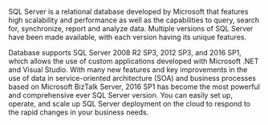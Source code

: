 SQL Server is a relational database developed by Microsoft that features high scalability and performance as well as the capabilities to query, search for, synchronize, report and analyze data. Multiple versions of SQL Server have been made available, with each version having its unique features.

Database supports SQL Server 2008 R2 SP3, 2012 SP3, and 2016 SP1, which allows the use of custom applications developed with Microsoft .NET and Visual Studio. With many new features and key improvements in the use of data in service-oriented architecture (SOA) and business processes based on Microsoft BizTalk Server, 2016 SP1 has become the most powerful and comprehensive ever SQL Server version. You can easily set up, operate, and scale up SQL Server deployment on the cloud to respond to the rapid changes in your business needs.

